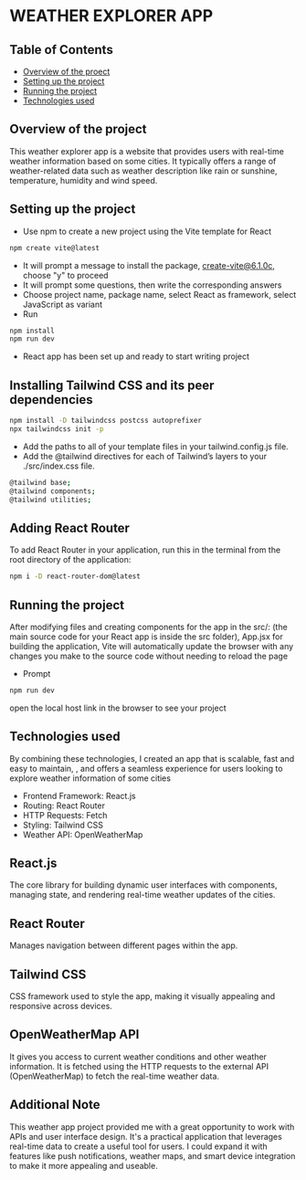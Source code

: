 # WEATHER EXPLORER APP

## Table of Contents
- [Overview of the proect](#overview)
- [Setting up the project](#set)
- [Running the project](#run)
- [Technologies used](#tech)



## Overview of the project
This weather explorer app is a website that provides users with real-time weather information based on some cities. It typically offers a range of weather-related data such as weather description like rain or sunshine, temperature, humidity and wind speed. 

## Setting up the project
* Use npm to create a new project using the Vite template for React
```bash
npm create vite@latest 
```
* It will prompt a message to install the package, create-vite@6.1.0c, choose "y" to proceed
* It will  prompt some questions, then write the corresponding answers
* Choose project name, package name, select React as framework, select JavaScript as variant
* Run 
```bash
npm install
npm run dev
```
* React app has been set up and ready to start writing project

## Installing Tailwind CSS and its peer dependencies

```bash
npm install -D tailwindcss postcss autoprefixer
npx tailwindcss init -p
```
* Add the paths to all of your template files in your tailwind.config.js file.
* Add the @tailwind directives for each of Tailwind’s layers to your ./src/index.css file.
```bash
@tailwind base;
@tailwind components;
@tailwind utilities;
```

## Adding React Router
To add React Router in your application, run this in the terminal from the root directory of the application:

```bash
npm i -D react-router-dom@latest
```



## Running the project
After modifying files and creating components for the app in the src/: (the main source code for your React app is inside the src folder), App.jsx for building the application, Vite will automatically update the browser with any changes you make to the source code without needing to reload the page
* Prompt
```bash
npm run dev
```
open the local host link in the browser to see your project

## Technologies used

By combining these technologies, I created an app that is scalable, fast and easy to maintain, , and offers a seamless experience for users looking to explore weather information of some cities

* Frontend Framework: React.js
* Routing: React Router
* HTTP Requests: Fetch
* Styling: Tailwind CSS 
* Weather API: OpenWeatherMap

## React.js
 The core library for building dynamic user interfaces with components, managing state, and rendering real-time weather updates of the cities.

## React Router
 Manages navigation between different pages within the app.

## Tailwind CSS
 CSS framework used to style the app, making it visually appealing and responsive across devices.

## OpenWeatherMap API
 It gives you access to current weather conditions and other weather information. It is fetched using the HTTP requests to the external API (OpenWeatherMap) to fetch the real-time weather data.

## Additional Note
This weather app project provided me with a great opportunity to work with APIs and user interface design. It's a practical application that leverages real-time data to create a useful tool for users. I could expand it with features like push notifications, weather maps, and smart device integration to make it more appealing and useable.




